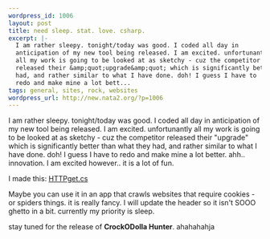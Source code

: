 ```yaml
--- 
wordpress_id: 1006
layout: post
title: need sleep. stat. love. csharp.
excerpt: |-
  I am rather sleepy. tonight/today was good. I coded all day in
  anticipation of my new tool being released. I am excited. unfortunantly
  all my work is going to be looked at as sketchy - cuz the competitor
  released their &amp;quot;upgrade&amp;quot; which is significantly better than what they
  had, and rather similar to what I have done. doh! I guess I have to
  redo and make mine a lot bett...
tags: general, sites, rock, websites
wordpress_url: http://new.nata2.org/?p=1006
---
```

<p>I am rather sleepy. tonight/today was good. I coded all day in anticipation of my new tool being released. I am excited. unfortunantly all my work is going to be looked at as sketchy - cuz the competitor released their &quot;upgrade&quot; which is significantly better than what they had, and rather similar to what I have done. doh! I guess I have to redo and make mine a lot better. ahh.. innovation. I am excited however.. it is a lot of fun. <br />
</p>
<p>I made this: <a href="http://nata2.info/?path=code%2Fcode_drop&text=HTTPget.cs">HTTPget.cs</a></p><p>
Maybe you can use it in an app that crawls websites that require cookies - or spiders things. it is really fancy. I will update the header so it isn't SOOO ghetto in a bit. currently my priority is sleep. </p><p>stay tuned for the release of  <strong>CrockODolla Hunter</strong>. ahahahahja&nbsp;</p>
